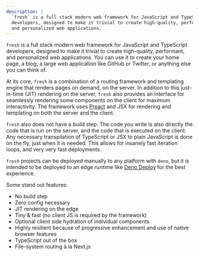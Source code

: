```yaml
---
description: |
  `fresh` is a full stack modern web framework for JavaScript and TypeScript
  developers, designed to make it trivial to create high-quality, performant,
  and personalized web applications.
---
```


`fresh` is a full stack modern web framework for JavaScript and TypeScript
developers, designed to make it trivial to create high-quality, performant, and
personalized web applications. You can use it to create your home page, a blog,
a large web application like GitHub or Twitter, or anything else you can think
of.

At its core, `fresh` is a combination of a routing framework and templating
engine that renders pages on demand, on the server. In addition to this
just-in-time (JIT) rendering on the server, `fresh` also provides an interface
for seamlessly rendering some components on the client for maximum
interactivity. The framework uses [Preact][preact] and JSX for rendering and
templating on both the server and the client.

`fresh` also does not have a build step. The code you write is also directly the
code that is run on the server, and the code that is executed on the client. Any
necessary transpilation of TypeScript or JSX to plain JavaScript is done on the
fly, just when it is needed. This allows for insanely fast iteration loops, and
very very fast deployments.

`fresh` projects can be deployed manually to any platform with `deno`, but it is
intended to be deployed to an edge runtime like [Deno Deploy][deno-deploy] for
the best experience.

Some stand out features:

- No build step
- Zero config necessary
- JIT rendering on the edge
- Tiny & fast (no client JS is required by the framework)
- Optional client side hydration of individual components
- Highly resilient because of progressive enhancement and use of native browser
  features
- TypeScript out of the box
- File-system routing à la Next.js

[preact]: https://preactjs.com
[deno-deploy]: https://deno.com/deploy

